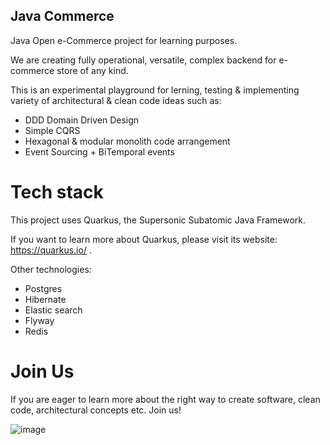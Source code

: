 ## Java Commerce

Java Open e-Commerce project for learning purposes.

We are creating fully operational, versatile, complex backend for e-commerce store of any kind. 

This is an experimental playground for lerning, testing & implementing variety of architectural & clean code ideas such as:

- DDD Domain Driven Design
- Simple CQRS
- Hexagonal & modular monolith code arrangement
- Event Sourcing + BiTemporal events

# Tech stack

This project uses Quarkus, the Supersonic Subatomic Java Framework.

If you want to learn more about Quarkus, please visit its website: https://quarkus.io/ .

Other technologies:

- Postgres
- Hibernate
- Elastic search
- Flyway
- Redis

# Join Us

If you are eager to learn more about the right way to create software, clean code, architectural concepts etc. Join us!

![image](https://github.com/JavaOpenCommerce/parent/assets/59369050/c6354d93-7c1c-4fb8-a599-c7d7e8c68635)
